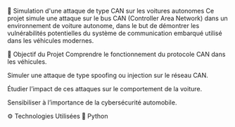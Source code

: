 🚗 Simulation d'une attaque de type CAN sur les voitures autonomes
Ce projet simule une attaque sur le bus CAN (Controller Area Network) dans un environnement de voiture autonome, dans le but de démontrer les vulnérabilités potentielles du système de communication embarqué utilisé dans les véhicules modernes.

🎯 Objectif du Projet
Comprendre le fonctionnement du protocole CAN dans les véhicules.

Simuler une attaque de type spoofing ou injection sur le réseau CAN.

Étudier l’impact de ces attaques sur le comportement de la voiture.

Sensibiliser à l’importance de la cybersécurité automobile.

⚙️ Technologies Utilisées
🐍 Python
